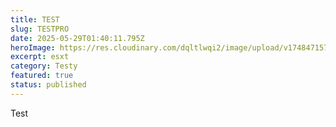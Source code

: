 ```yaml
---
title: TEST
slug: TESTPRO
date: 2025-05-29T01:40:11.795Z
heroImage: https://res.cloudinary.com/dqltlwqi2/image/upload/v1748471578/1747289726980_av5ztv.png
excerpt: esxt
category: Testy
featured: true
status: published
---
```

Test